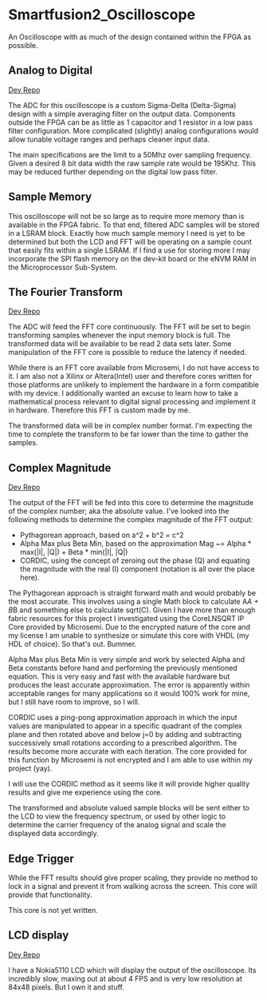 # Smartfusion2_Oscilloscope
 An Oscilloscope with as much of the design contained within the FPGA as possible.


## Analog to Digital

[Dev Repo](https://github.com/PKazm/vhdl-experiments/tree/master/Delta_Sigma_ADC)

The ADC for this oscilloscope is a custom Sigma-Delta (Delta-Sigma) design with a simple averaging filter on the output data. Components outside the FPGA can be as little as 1 capacitor and 1 resistor in a low pass filter configuration. More complicated (slightly) analog configurations would allow tunable voltage ranges and perhaps cleaner input data.

The main specifications are the limit to a 50Mhz over sampling frequency. Given a desired 8 bit data width the raw sample rate would be 195Khz. This may be reduced further depending on the digital low pass filter.

## Sample Memory

This oscilloscope will not be so large as to require more memory than is available in the FPGA fabric. To that end, filtered ADC samples will be stored in a LSRAM block. Exactly how much sample memory I need is yet to be determined but both the LCD and FFT will be operating on a sample count that easily fits within a single LSRAM. If I find a use for storing more I may incorporate the SPI flash memory on the dev-kit board or the eNVM RAM in the Microprocessor Sub-System.

## The Fourier Transform

[Dev Repo](https://github.com/PKazm/vhdl-experiments/tree/master/FFT_Core)

The ADC will feed the FFT core continuously. The FFT will be set to begin transforming samples whenever the input memory block is full. The transformed data will be available to be read 2 data sets later. Some manipulation of the FFT core is possible to reduce the latency if needed.

While there is an FFT core available from Microsemi, I do not have access to it. I am also not a Xilinx or Altera(Intel) user and therefore cores written for those platforms are unlikely to implement the hardware in a form compatible with my device. I additionally wanted an excuse to learn how to take a mathematical process relevant to digital signal processing and implement it in hardware. Therefore this FFT is custom made by me.

The transformed data will be in complex number format. I'm expecting the time to complete the transform to be far lower than the time to gather the samples.

## Complex Magnitude

[Dev Repo](https://github.com/PKazm/vhdl-experiments/tree/master/Complex_Magnitude)

The output of the FFT will be fed into this core to determine the magnitude of the complex number; aka the absolute value. I've looked into the following methods to determine the complex magnitude of the FFT output:
* Pythagorean approach, based on a^2 + b^2 = c^2
* Alpha Max plus Beta Min, based on the approximation Mag ~= Alpha * max(|I|, |Q|) + Beta * min(|I|, |Q|)
* CORDIC, using the concept of zeroing out the phase (Q) and equating the magnitude with the real (I) component (notation is all over the place here).

The Pythagorean approach is straight forward math and would probably be the most accurate. This involves using a single Math block to calculate A*A + B*B and something else to calculate sqrt(C). Given I have more than enough fabric resources for this project I investigated using the CoreLNSQRT IP Core provided by Microsemi. Due to the encrypted nature of the core and my license I am unable to synthesize or simulate this core with VHDL (my HDL of choice). So that's out. Bummer.

Alpha Max plus Beta Min is very simple and work by selected Alpha and Beta constants before hand and performing the previously mentioned equation. This is very easy and fast with the available hardware but produces the least accurate approximation. The error is apparently within acceptable ranges for many applications so it would 100% work for mine, but I still have room to improve, so I will.

CORDIC uses a ping-pong approximation approach in which the input values are manipulated to appear in a specific quadrant of the complex plane and then rotated above and below j=0 by adding and subtracting successively small rotations according to a prescribed algorithm. The results become more accurate with each iteration. The core provided for this function by Microsemi is not encrypted and I am able to use within my project (yay).

I will use the CORDIC method as it seems like it will provide higher quality results and give me experience using the core.

The transformed and absolute valued sample blocks will be sent either to the LCD to view the frequency spectrum, or used by other logic to determine the carrier frequency of the analog signal and scale the displayed data accordingly.

## Edge Trigger

While the FFT results should give proper scaling, they provide no method to lock in a signal and prevent it from walking across the screen. This core will provide that functionality.

This core is not yet written.

## LCD display

[Dev Repo](https://github.com/PKazm/vhdl-experiments/tree/master/Nokia5110_Driver_Block)

I have a Nokia5110 LCD which will display the output of the oscilloscope. Its incredibly slow, maxing out at about 4 FPS and is very low resolution at 84x48 pixels. But I own it and stuff.